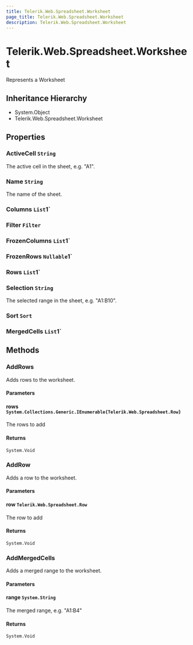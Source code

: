 ```yaml
---
title: Telerik.Web.Spreadsheet.Worksheet
page_title: Telerik.Web.Spreadsheet.Worksheet
description: Telerik.Web.Spreadsheet.Worksheet
---
```


# Telerik.Web.Spreadsheet.Worksheet

Represents a Worksheet

## Inheritance Hierarchy

* System.Object
* Telerik.Web.Spreadsheet.Worksheet

## Properties

###  ActiveCell `String`

The active cell in the sheet, e.g. "A1".

###  Name `String`

The name of the sheet.

###  Columns `List`1`

###  Filter `Filter`

###  FrozenColumns `List`1`

###  FrozenRows `Nullable`1`

###  Rows `List`1`

###  Selection `String`

The selected range in the sheet, e.g. "A1:B10".

###  Sort `Sort`

###  MergedCells `List`1`

## Methods

###  AddRows

Adds rows to the worksheet.

#### Parameters

#### rows `System.Collections.Generic.IEnumerable{Telerik.Web.Spreadsheet.Row}`

The rows to add

#### Returns

`System.Void` 

###  AddRow

Adds a row to the worksheet.

#### Parameters

#### row `Telerik.Web.Spreadsheet.Row`

The row to add

#### Returns

`System.Void` 

###  AddMergedCells

Adds a merged range to the worksheet.

#### Parameters

#### range `System.String`

The merged range, e.g. "A1:B4"

#### Returns

`System.Void` 

